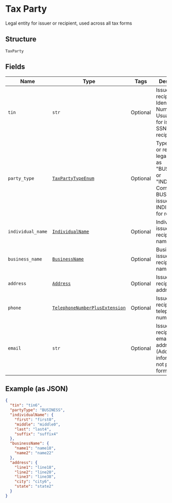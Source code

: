 
# Tax Party

Legal entity for issuer or recipient, used across all tax forms

## Structure

`TaxParty`

## Fields

| Name | Type | Tags | Description |
|  --- | --- | --- | --- |
| `tin` | `str` | Optional | Issuer or recipient Tax Identification Number. Usually EIN for issuer and SSN for recipient |
| `party_type` | [`TaxPartyTypeEnum`](../../doc/models/tax-party-type-enum.md) | Optional | Type of issuer or recipient legal entity, as "BUSINESS" or "INDIVIDUAL". Commonly BUSINESS for issuer and INDIVIDUAL for recipient |
| `individual_name` | [`IndividualName`](../../doc/models/individual-name.md) | Optional | Individual issuer or recipient name |
| `business_name` | [`BusinessName`](../../doc/models/business-name.md) | Optional | Business issuer or recipient name |
| `address` | [`Address`](../../doc/models/address.md) | Optional | Issuer or recipient address |
| `phone` | [`TelephoneNumberPlusExtension`](../../doc/models/telephone-number-plus-extension.md) | Optional | Issuer or recipient telephone number |
| `email` | `str` | Optional | Issuer or recipient email address. (Additional information, not part of IRS forms) |

## Example (as JSON)

```json
{
  "tin": "tin6",
  "partyType": "BUSINESS",
  "individualName": {
    "first": "first0",
    "middle": "middle0",
    "last": "last4",
    "suffix": "suffix4"
  },
  "businessName": {
    "name1": "name18",
    "name2": "name22"
  },
  "address": {
    "line1": "line18",
    "line2": "line20",
    "line3": "line38",
    "city": "city6",
    "state": "state2"
  }
}
```

